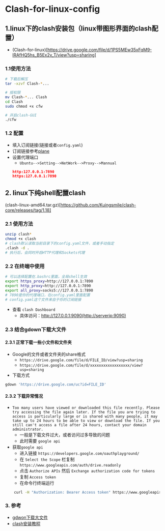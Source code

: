 # Clash-for-linux-config
## 1.linux下的clash安装包（linux带图形界面的clash配置）
+ (Clash-for-linux)[https://drive.google.com/file/d/1PS5MEw35xFqM9-lRAfHQ5hs_B5Ex2v_T/view?usp=sharing]
### 1.1使用方法
```bash
# 下载后解压
tar -xzvf Clash-*...

# 授权限
mv Clash-*... Clash
cd Clash
sudo chmod +x cfw

# 开启clash-GUI
./cfw
```
### 1.2 配置
+ 填入订阅链接(链接或者`config.yaml`)
+ 订阅链接参考[plane](翻墙机场.com)
+ 设置代理端口
  + `Ubuntu-->Setting-->NetWork-->Proxy-->Mannual`
  ```json
  http:127.0.0.1:7890
  https:127.0.0.1:7890
  ``` 
## 2. linux下纯shell配置clash
 (clash-linux-amd64.tar.gz)[https://github.com/Kuingsmile/clash-core/releases/tag/1.18]
 ### 2.1 使用方法
```bash
unzip clash*
chmod +x clash
# clash默认读取当前目录下的config.yaml文件，或者手动指定
.clash -d .
# 执行后，会同时开启HTTP代理和Sockets代理
```

### 2.2 在终端中使用
```bash
# 可以选择配置在.bashrc里面，全局shell生效
export https_proxy=http://127.0.0.1:7890 
export http_proxy=http://127.0.0.1:7890
export all_proxy=socks5://127.0.0.1:7890
# 7890是你的代理端口，在config.yaml里面配置
# config.yaml这个文件来自于你的订阅链接
```
+ 查看 `clash Dashboard`
  + 具体访问：http://127.0.0.1:9090(http://serverip:9090)
   
### 2.3 结合gdown下载大文件
#### 2.3.1 正常下载一些小文件和文件夹
- Google的文件或者文件夹的share格式
	- `https://drive.google.com/file/d/FILE_ID/view?usp=sharing`
	- `https://drive.google.com/file/d/xxxxxxxxxxxxxxxxxx/view?usp=sharing`
- 下载方式
```bash
gdown 'https://drive.google.com/uc?id=FILE_ID'
```
#### 2.3.2 下载异常情况
- `Too many users have viewed or downloaded this file recently. Please
try accessing the file again later. If the file you are trying to
access is particularly large or is shared with many people, it may
take up to 24 hours to be able to view or download the file. If you
still can't access a file after 24 hours, contact your domain
administrator.`  
  - 一般是下载文件过大，或者访问过多导致的问题
  - 此时需要 `google api`
- 获取`google api`
  - 进入链接 `https://developers.google.com/oauthplayground/`
  - 在 `Select the Scope` 栏复制 `https://www.googleapis.com/auth/drive.readonly`
  - 点击 `Authorize APIs` 然后 `Exchange authorization code for tokens`
  - 复制 `Access token`
  - 在命令行终端运行
```bash
	curl -H "Authorization: Bearer Access token" https://www.googleapis.com/drive/v3/files/FILE_ID?alt=media -o FILE_NAME
```


### 3. 参考
- [gdwon下载大文件](https://blog.csdn.net/weixin_45607635/article/details/122042220)
- [clash安装教程](https://clever99.com/linux-using-clash)
